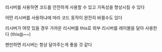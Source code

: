리시버를 사용하면 코드를 안전하게 사용할 수 있고 가독성을 향상시킬 수 있다

어떤 리시버를 사용하냐에 따라 코드 동작이 완전히 바뀔수도 있다

리시버가 여럿 있을 경우 가까운 리시버를 this로 외부 리시버를 레이블을 달아 사용한다 (this@~~)

왠만하면 리시버는 항상 달아주는게 좋을 것 같다